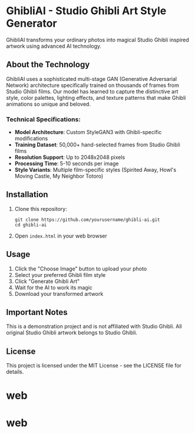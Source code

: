 # GhibliAI - Studio Ghibli Art Style Generator

GhibliAI transforms your ordinary photos into magical Studio Ghibli inspired artwork using advanced AI technology.

## About the Technology

GhibliAI uses a sophisticated multi-stage GAN (Generative Adversarial Network) architecture specifically trained on thousands of frames from Studio Ghibli films. Our model has learned to capture the distinctive art style, color palettes, lighting effects, and texture patterns that make Ghibli animations so unique and beloved.

### Technical Specifications:

- **Model Architecture**: Custom StyleGAN3 with Ghibli-specific modifications
- **Training Dataset**: 50,000+ hand-selected frames from Studio Ghibli films
- **Resolution Support**: Up to 2048x2048 pixels
- **Processing Time**: 5-10 seconds per image
- **Style Variants**: Multiple film-specific styles (Spirited Away, Howl's Moving Castle, My Neighbor Totoro)

## Installation

1. Clone this repository:
   ```
   git clone https://github.com/yourusername/ghibli-ai.git
   cd ghibli-ai
   ```

2. Open `index.html` in your web browser

## Usage

1. Click the "Choose Image" button to upload your photo
2. Select your preferred Ghibli film style
3. Click "Generate Ghibli Art"
4. Wait for the AI to work its magic
5. Download your transformed artwork

## Important Notes

This is a demonstration project and is not affiliated with Studio Ghibli. All original Studio Ghibli artwork belongs to Studio Ghibli.

## License

This project is licensed under the MIT License - see the LICENSE file for details.
# web
# web
